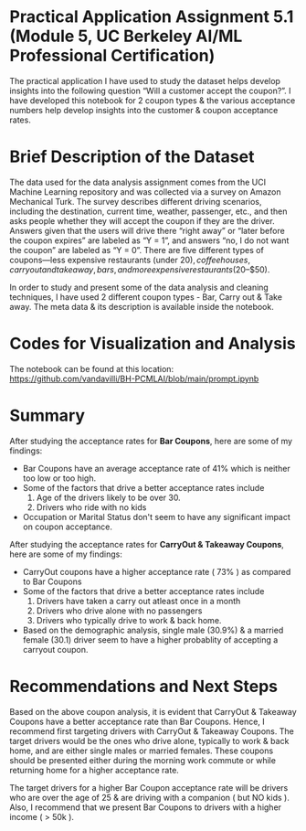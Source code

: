 # Practical Application Assignment 5.1 (Module 5, UC Berkeley AI/ML Professional Certification)
The practical application I have used to study the dataset helps develop insights into the following question “Will a customer accept the coupon?”. I have developed this notebook for 2 coupon types & the various acceptance numbers help develop insights into the customer & coupon acceptance rates. 

# Brief Description of the Dataset
The data used for the data analysis assignment comes from the UCI Machine Learning repository and was collected via a survey on Amazon Mechanical Turk. The survey describes different driving scenarios, including the destination, current time, weather, passenger, etc., and then asks people whether they will accept the coupon if they are the driver. Answers given that the users will drive there “right away” or “later before the coupon expires” are labeled as “Y = 1”, and answers “no, I do not want the coupon” are labeled as “Y = 0”. There are five different types of coupons—less expensive restaurants (under $20), coffee houses, carry out and take away, bars, and more expensive restaurants ($20–$50).

In order to study and present some of the data analysis and cleaning techniques, I have used 2 different coupon types - Bar, Carry out & Take away. The meta data & its description is available inside the notebook. 

# Codes for Visualization and Analysis
The notebook can be found at this location: https://github.com/vandavilli/BH-PCMLAI/blob/main/prompt.ipynb

# Summary
After studying the acceptance rates for **Bar Coupons**, here are some of my findings:
- Bar Coupons have an average acceptance rate of 41% which is neither too low or too high. 
- Some of the factors that drive a better acceptance rates include
  1. Age of the drivers likely to be over 30.
  2. Drivers who ride with no kids
- Occupation or Marital Status don't seem to have any significant impact on coupon acceptance.

After studying the acceptance rates for **CarryOut & Takeaway Coupons**, here are some of my findings:
- CarryOut coupons have a higher acceptance rate ( 73% ) as compared to Bar Coupons
- Some of the factors that drive a better acceptance rates include
  1. Drivers have taken a carry out atleast once in a month
  2. Drivers who drive alone with no passengers
  3. Drivers who typically drive to work & back home.
- Based on the demographic analysis, single male (30.9%) & a married female (30.1) driver seem to have a higher probablity of accepting a carryout coupon.

# Recommendations and Next Steps
Based on the above coupon analysis, it is evident that CarryOut & Takeaway Coupons have a better acceptance rate than Bar Coupons. Hence, I recommend first targeting drivers with CarryOut & Takeaway Coupons. The target drivers would be the ones who drive alone, typically to work & back home, and are either single males or married females. These coupons should be presented either during the morning work commute or while returning home for a higher acceptance rate.  

The target drivers for a higher Bar Coupon acceptance rate will be drivers who are over the age of 25 & are driving with a companion ( but NO kids ). Also, I recommend that we present Bar Coupons to drivers with a higher income ( > 50k ).
